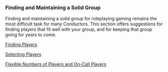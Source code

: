 ### Finding and Maintaining a Solid Group

Finding and maintaining a solid group for roleplaying gaming remains the most difficult task for many Conductors.
This section offers suggestions for finding players that fit well with your group, and for keeping that group going for years to come.

[Finding Players](./Finding_Players.md)

[Selecting Players](./Selecting_Players.md)

[Flexible Numbers of Players and On-Call Players](./Flexible_Numbers_of_Players_and_On-Call_Players.md)
